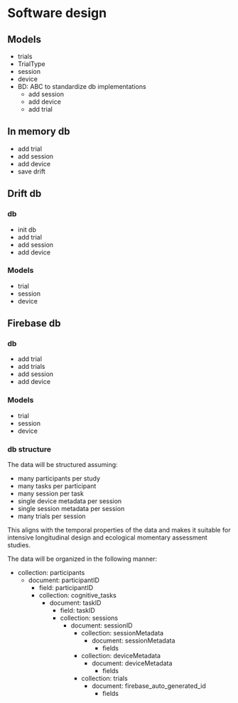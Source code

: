 # Software design

## Models

- trials
- TrialType
- session
- device
- BD: ABC to standardize db implementations
  - add session
  - add device
  - add trial 

## In memory db

- add trial
- add session
- add device
- save drift

## Drift db
### db
- init db
- add trial
- add session
- add device

### Models
- trial
- session
- device

## Firebase db
### db
- add trial
- add trials
- add session
- add device

### Models
- trial
- session
- device

### db structure

The data will be structured assuming:

- many participants per study
- many tasks per participant
- many session per task 
- single device metadata per session
- single session metadata per session
- many trials per session
  
This aligns with the temporal properties of the data and makes it suitable for intensive 
longitudinal design and ecological momentary assessment studies.

The data will be organized in the following manner:

- collection: participants
  - document: participantID
    - field: participantID
    - collection: cognitive_tasks
      - document: taskID
        - field: taskID
        - collection: sessions
          - document: sessionID 
            - collection: sessionMetadata
              - document: sessionMetadata
                - fields
            - collection: deviceMetadata
              - document: deviceMetadata
                - fields
            - collection: trials
              - document: firebase_auto_generated_id
                - fields